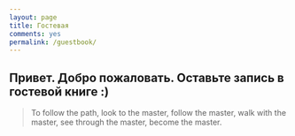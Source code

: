 ```yaml
---
layout: page
title: Гостевая
comments: yes
permalink: /guestbook/
---
```

## Привет. Добро пожаловать. Оставьте запись в гостевой книге :)

> To follow the path, look to the master, follow the master, walk with the master, see through the master, become the master.

